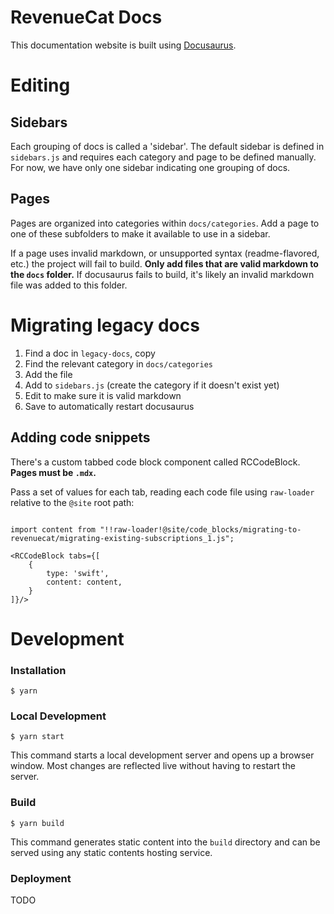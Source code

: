 # RevenueCat Docs

This documentation website is built using [Docusaurus](https://docusaurus.io/).

# Editing

## Sidebars

Each grouping of docs is called a 'sidebar'. The default sidebar is defined in `sidebars.js` and requires each category and page to be defined manually. For now, we have only one sidebar indicating one grouping of docs.

## Pages

Pages are organized into categories within `docs/categories`. Add a page to one of these subfolders to make it available to use in a sidebar.

If a page uses invalid markdown, or unsupported syntax (readme-flavored, etc.) the project will fail to build. **Only add files that are valid markdown to the `docs` folder.** If docusaurus fails to build, it's likely an invalid markdown file was added to this folder.

# Migrating legacy docs

1. Find a doc in `legacy-docs`, copy
2. Find the relevant category in `docs/categories`
3. Add the file
4. Add to `sidebars.js` (create the category if it doesn't exist yet)
5. Edit to make sure it is valid markdown
6. Save to automatically restart docusaurus

## Adding code snippets

There's a custom tabbed code block component called RCCodeBlock.
**Pages must be `.mdx`.**

Pass a set of values for each tab, reading each code file using `raw-loader` relative to the `@site` root path:

```

import content from "!!raw-loader!@site/code_blocks/migrating-to-revenuecat/migrating-existing-subscriptions_1.js";

<RCCodeBlock tabs={[
    {
        type: 'swift',
        content: content,
    }
]}/>
```

# Development

### Installation

```
$ yarn
```

### Local Development

```
$ yarn start
```

This command starts a local development server and opens up a browser window. Most changes are reflected live without having to restart the server.

### Build

```
$ yarn build
```

This command generates static content into the `build` directory and can be served using any static contents hosting service.

### Deployment

TODO
